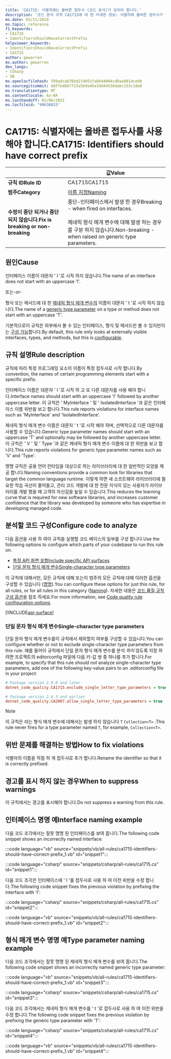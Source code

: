 ```yaml
---
title: 'CA1715: 식별자에는 올바른 접두사 (코드 분석)가 있어야 합니다.'
description: '코드 분석 규칙 CA1715에 대 한 자세한 정보: 식별자에 올바른 접두사가 있어야 합니다.'
ms.date: 03/11/2019
ms.topic: reference
f1_keywords:
- CA1715
- IdentifiersShouldHaveCorrectPrefix
helpviewer_keywords:
- IdentifiersShouldHaveCorrectPrefix
- CA1715
author: gewarren
ms.author: gewarren
dev_langs:
- CSharp
- VB
ms.openlocfilehash: f89adcab76bd214051fabb44004cd8aa881dce9b
ms.sourcegitcommit: ddf7edb67715a5b9a45e3dd44536dabc153c1de0
ms.translationtype: MT
ms.contentlocale: ko-KR
ms.lasthandoff: 02/06/2021
ms.locfileid: "99630815"
---
```

# <a name="ca1715-identifiers-should-have-correct-prefix"></a><span data-ttu-id="3f7ea-103">CA1715: 식별자에는 올바른 접두사를 사용해야 합니다.</span><span class="sxs-lookup"><span data-stu-id="3f7ea-103">CA1715: Identifiers should have correct prefix</span></span>

| | <span data-ttu-id="3f7ea-104">값</span><span class="sxs-lookup"><span data-stu-id="3f7ea-104">Value</span></span> |
|-|-|
| <span data-ttu-id="3f7ea-105">**규칙 ID**</span><span class="sxs-lookup"><span data-stu-id="3f7ea-105">**Rule ID**</span></span> |<span data-ttu-id="3f7ea-106">CA1715</span><span class="sxs-lookup"><span data-stu-id="3f7ea-106">CA1715</span></span>|
| <span data-ttu-id="3f7ea-107">**범주**</span><span class="sxs-lookup"><span data-stu-id="3f7ea-107">**Category**</span></span> |[<span data-ttu-id="3f7ea-108">이름 지정</span><span class="sxs-lookup"><span data-stu-id="3f7ea-108">Naming</span></span>](naming-warnings.md)|
| <span data-ttu-id="3f7ea-109">**수정이 중단 되거나 중단 되지 않습니다.**</span><span class="sxs-lookup"><span data-stu-id="3f7ea-109">**Fix is breaking or non-breaking**</span></span> |<span data-ttu-id="3f7ea-110">중단-인터페이스에서 발생 한 경우</span><span class="sxs-lookup"><span data-stu-id="3f7ea-110">Breaking - when fired on interfaces.</span></span><br/><br/><span data-ttu-id="3f7ea-111">제네릭 형식 매개 변수에 대해 발생 하는 경우를 구분 하지 않습니다.</span><span class="sxs-lookup"><span data-stu-id="3f7ea-111">Non-breaking - when raised on generic type parameters.</span></span>|

## <a name="cause"></a><span data-ttu-id="3f7ea-112">원인</span><span class="sxs-lookup"><span data-stu-id="3f7ea-112">Cause</span></span>

<span data-ttu-id="3f7ea-113">인터페이스 이름이 대문자 ' I '로 시작 하지 않습니다.</span><span class="sxs-lookup"><span data-stu-id="3f7ea-113">The name of an interface does not start with an uppercase 'I'.</span></span>

<span data-ttu-id="3f7ea-114">또는</span><span class="sxs-lookup"><span data-stu-id="3f7ea-114">-or-</span></span>

<span data-ttu-id="3f7ea-115">형식 또는 메서드에 대 한 [제네릭 형식 매개 변수의](../../../csharp/programming-guide/generics/generic-type-parameters.md) 이름이 대문자 ' t '로 시작 하지 않습니다.</span><span class="sxs-lookup"><span data-stu-id="3f7ea-115">The name of a [generic type parameter](../../../csharp/programming-guide/generics/generic-type-parameters.md) on a type or method does not start with an uppercase 'T'.</span></span>

<span data-ttu-id="3f7ea-116">기본적으로이 규칙은 외부에서 볼 수 있는 인터페이스, 형식 및 메서드만 볼 수 있지만이는 [구성 가능](#configure-code-to-analyze)합니다.</span><span class="sxs-lookup"><span data-stu-id="3f7ea-116">By default, this rule only looks at externally visible interfaces, types, and methods, but this is [configurable](#configure-code-to-analyze).</span></span>

## <a name="rule-description"></a><span data-ttu-id="3f7ea-117">규칙 설명</span><span class="sxs-lookup"><span data-stu-id="3f7ea-117">Rule description</span></span>

<span data-ttu-id="3f7ea-118">규칙에 따라 특정 프로그래밍 요소의 이름이 특정 접두사로 시작 합니다.</span><span class="sxs-lookup"><span data-stu-id="3f7ea-118">By convention, the names of certain programming elements start with a specific prefix.</span></span>

<span data-ttu-id="3f7ea-119">인터페이스 이름은 대문자 ' I '로 시작 하 고 또 다른 대문자를 사용 해야 합니다.</span><span class="sxs-lookup"><span data-stu-id="3f7ea-119">Interface names should start with an uppercase 'I' followed by another uppercase letter.</span></span> <span data-ttu-id="3f7ea-120">이 규칙은 ' MyInterface ' 및 ' IsolatedInterface '과 같은 인터페이스 이름 위반을 보고 합니다.</span><span class="sxs-lookup"><span data-stu-id="3f7ea-120">This rule reports violations for interface names such as 'MyInterface' and 'IsolatedInterface'.</span></span>

<span data-ttu-id="3f7ea-121">제네릭 형식 매개 변수 이름은 대문자 ' t '로 시작 해야 하며, 선택적으로 다른 대문자를 사용할 수 있습니다.</span><span class="sxs-lookup"><span data-stu-id="3f7ea-121">Generic type parameter names should start with an uppercase 'T' and optionally may be followed by another uppercase letter.</span></span> <span data-ttu-id="3f7ea-122">이 규칙은 ' V ' 및 ' Type '과 같은 제네릭 형식 매개 변수 이름에 대 한 위반을 보고 합니다.</span><span class="sxs-lookup"><span data-stu-id="3f7ea-122">This rule reports violations for generic type parameter names such as 'V' and 'Type'.</span></span>

<span data-ttu-id="3f7ea-123">명명 규칙은 공용 언어 런타임을 대상으로 하는 라이브러리에 대 한 일반적인 모양을 제공 합니다.</span><span class="sxs-lookup"><span data-stu-id="3f7ea-123">Naming conventions provide a common look for libraries that target the common language runtime.</span></span> <span data-ttu-id="3f7ea-124">이렇게 하면 새 소프트웨어 라이브러리에 필요한 학습 곡선이 줄어들고, 관리 코드 개발에 대 한 전문 지식이 있는 사용자가 라이브러리를 개발 했을 때 고객의 자신감을 높일 수 있습니다.</span><span class="sxs-lookup"><span data-stu-id="3f7ea-124">This reduces the learning curve that is required for new software libraries, and increases customer confidence that the library was developed by someone who has expertise in developing managed code.</span></span>

## <a name="configure-code-to-analyze"></a><span data-ttu-id="3f7ea-125">분석할 코드 구성</span><span class="sxs-lookup"><span data-stu-id="3f7ea-125">Configure code to analyze</span></span>

<span data-ttu-id="3f7ea-126">다음 옵션을 사용 하 여이 규칙을 실행할 코드 베이스의 일부를 구성 합니다.</span><span class="sxs-lookup"><span data-stu-id="3f7ea-126">Use the following options to configure which parts of your codebase to run this rule on.</span></span>

- [<span data-ttu-id="3f7ea-127">특정 API 화면 포함</span><span class="sxs-lookup"><span data-stu-id="3f7ea-127">Include specific API surfaces</span></span>](#include-specific-api-surfaces)
- [<span data-ttu-id="3f7ea-128">단일 문자 형식 매개 변수</span><span class="sxs-lookup"><span data-stu-id="3f7ea-128">Single-character type parameters</span></span>](#single-character-type-parameters)

<span data-ttu-id="3f7ea-129">이 규칙에 대해서만, 모든 규칙에 대해 또는이 범주의 모든 규칙에 대해 이러한 옵션을 구성할 수 있습니다 ([명명](naming-warnings.md)).</span><span class="sxs-lookup"><span data-stu-id="3f7ea-129">You can configure these options for just this rule, for all rules, or for all rules in this category ([Naming](naming-warnings.md)).</span></span> <span data-ttu-id="3f7ea-130">자세한 내용은 [코드 품질 규칙 구성 옵션](../code-quality-rule-options.md)을 참조 하세요.</span><span class="sxs-lookup"><span data-stu-id="3f7ea-130">For more information, see [Code quality rule configuration options](../code-quality-rule-options.md).</span></span>

[!INCLUDE[api-surface](~/includes/code-analysis/api-surface.md)]

### <a name="single-character-type-parameters"></a><span data-ttu-id="3f7ea-131">단일 문자 형식 매개 변수</span><span class="sxs-lookup"><span data-stu-id="3f7ea-131">Single-character type parameters</span></span>

<span data-ttu-id="3f7ea-132">단일 문자 형식 매개 변수를이 규칙에서 제외할지 여부를 구성할 수 있습니다.</span><span class="sxs-lookup"><span data-stu-id="3f7ea-132">You can configure whether or not to exclude single-character type parameters from this rule.</span></span> <span data-ttu-id="3f7ea-133">예를 들어이 규칙에서 단일 문자 형식 매개 변수를 분석 *하지* 않도록 지정 하려면 프로젝트의 editorconfig 파일에 다음 키-값 쌍 중 하나를 추가 합니다.</span><span class="sxs-lookup"><span data-stu-id="3f7ea-133">For example, to specify that this rule *should not* analyze single-character type parameters, add one of the following key-value pairs to an .editorconfig file in your project:</span></span>

```ini
# Package version 2.9.0 and later
dotnet_code_quality.CA1715.exclude_single_letter_type_parameters = true

# Package version 2.6.3 and earlier
dotnet_code_quality.CA2007.allow_single_letter_type_parameters = true
```

> [!NOTE]
> <span data-ttu-id="3f7ea-134">이 규칙은 라는 형식 매개 변수에 대해서는 발생 하지 않습니다 `T` `Collection<T>` .</span><span class="sxs-lookup"><span data-stu-id="3f7ea-134">This rule never fires for a type parameter named `T`, for example, `Collection<T>`.</span></span>

## <a name="how-to-fix-violations"></a><span data-ttu-id="3f7ea-135">위반 문제를 해결하는 방법</span><span class="sxs-lookup"><span data-stu-id="3f7ea-135">How to fix violations</span></span>

<span data-ttu-id="3f7ea-136">식별자의 이름을 적절 하 게 접두사로 추가 합니다.</span><span class="sxs-lookup"><span data-stu-id="3f7ea-136">Rename the identifier so that it is correctly prefixed.</span></span>

## <a name="when-to-suppress-warnings"></a><span data-ttu-id="3f7ea-137">경고를 표시 하지 않는 경우</span><span class="sxs-lookup"><span data-stu-id="3f7ea-137">When to suppress warnings</span></span>

<span data-ttu-id="3f7ea-138">이 규칙에서는 경고를 표시해야 합니다.</span><span class="sxs-lookup"><span data-stu-id="3f7ea-138">Do not suppress a warning from this rule.</span></span>

## <a name="interface-naming-example"></a><span data-ttu-id="3f7ea-139">인터페이스 명명 예</span><span class="sxs-lookup"><span data-stu-id="3f7ea-139">Interface naming example</span></span>

<span data-ttu-id="3f7ea-140">다음 코드 조각에서는 잘못 명명 된 인터페이스를 보여 줍니다.</span><span class="sxs-lookup"><span data-stu-id="3f7ea-140">The following code snippet shows an incorrectly named interface:</span></span>

:::code language="vb" source="snippets/vb/all-rules/ca1715-identifiers-should-have-correct-prefix_1.vb" id="snippet1":::

:::code language="csharp" source="snippets/csharp/all-rules/ca1715.cs" id="snippet1":::

<span data-ttu-id="3f7ea-141">다음 코드 조각은 인터페이스에 ' I '를 접두사로 사용 하 여 이전 위반을 수정 합니다.</span><span class="sxs-lookup"><span data-stu-id="3f7ea-141">The following code snippet fixes the previous violation by prefixing the interface with 'I':</span></span>

:::code language="csharp" source="snippets/csharp/all-rules/ca1715.cs" id="snippet2":::

:::code language="vb" source="snippets/vb/all-rules/ca1715-identifiers-should-have-correct-prefix_1.vb" id="snippet2":::

## <a name="type-parameter-naming-example"></a><span data-ttu-id="3f7ea-142">형식 매개 변수 명명 예</span><span class="sxs-lookup"><span data-stu-id="3f7ea-142">Type parameter naming example</span></span>

<span data-ttu-id="3f7ea-143">다음 코드 조각에서는 잘못 명명 된 제네릭 형식 매개 변수를 보여 줍니다.</span><span class="sxs-lookup"><span data-stu-id="3f7ea-143">The following code snippet shows an incorrectly named generic type parameter:</span></span>

:::code language="vb" source="snippets/vb/all-rules/ca1715-identifiers-should-have-correct-prefix_1.vb" id="snippet3":::

:::code language="csharp" source="snippets/csharp/all-rules/ca1715.cs" id="snippet3":::

<span data-ttu-id="3f7ea-144">다음 코드 조각에서는 제네릭 형식 매개 변수를 ' t '로 접두사로 사용 하 여 이전 위반을 수정 합니다.</span><span class="sxs-lookup"><span data-stu-id="3f7ea-144">The following code snippet fixes the previous violation by prefixing the generic type parameter with 'T':</span></span>

:::code language="csharp" source="snippets/csharp/all-rules/ca1715.cs" id="snippet4":::

:::code language="vb" source="snippets/vb/all-rules/ca1715-identifiers-should-have-correct-prefix_1.vb" id="snippet4":::
